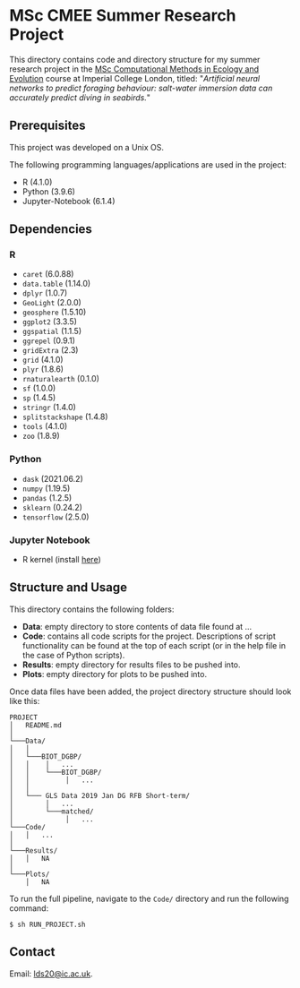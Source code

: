 # MSc CMEE Summer Research Project

This directory contains code and directory structure for my summer research project in the [MSc Computational Methods in Ecology and Evolution](https://www.imperial.ac.uk/study/pg/life-sciences/computational-methods-ecology-evolution/) course at Imperial College London, titled:
"*Artificial neural networks to predict foraging behaviour: salt-water immersion data can accurately predict diving in seabirds.*"

## Prerequisites

This project was developed on a Unix OS.

The following programming languages/applications are used in the project:
* R (4.1.0)
* Python (3.9.6)
* Jupyter-Notebook (6.1.4)

## Dependencies

### R
* `caret` (6.0.88)
* `data.table` (1.14.0) 
* `dplyr` (1.0.7)
* `GeoLight` (2.0.0)
* `geosphere` (1.5.10)
* `ggplot2` (3.3.5)
* `ggspatial` (1.1.5)
* `ggrepel` (0.9.1)
* `gridExtra` (2.3)
* `grid` (4.1.0)
* `plyr` (1.8.6)
* `rnaturalearth` (0.1.0)
* `sf` (1.0.0)
* `sp` (1.4.5)
* `stringr` (1.4.0)
* `splitstackshape` (1.4.8)
* `tools` (4.1.0)
* `zoo` (1.8.9)

### Python
* `dask` (2021.06.2)
* `numpy` (1.19.5)
* `pandas` (1.2.5)
* `sklearn` (0.24.2)
* `tensorflow` (2.5.0)

### Jupyter Notebook
* R kernel (install [here](https://github.com/IRkernel/IRkernel))

## Structure and Usage

This directory contains the following folders:
* **Data**: empty directory to store contents of data file found at ...
* **Code**: contains all code scripts for the project. Descriptions of script functionality can be found at the top of each script (or in the help file in the case of Python scripts).
* **Results**: empty directory for results files to be pushed into.
* **Plots**: empty directory for plots to be pushed into.

Once data files have been added, the project directory structure should look like this:
```
PROJECT
│   README.md
│
└───Data/
│   │   
│   └───BIOT_DGBP/
│   │    │   ...
│   │    └───BIOT_DGBP/
│   │         │   ...
│   │
│   └─── GLS Data 2019 Jan DG RFB Short-term/
│        │   ...
│        └───matched/
│             │   ...
└───Code/
│   │   ...
│
└───Results/
│   │   NA
│
└───Plots/
    │   NA
```

To run the full pipeline, navigate to the `Code/` directory and run the following command:
```
$ sh RUN_PROJECT.sh
```

## Contact

Email: <lds20@ic.ac.uk>.
